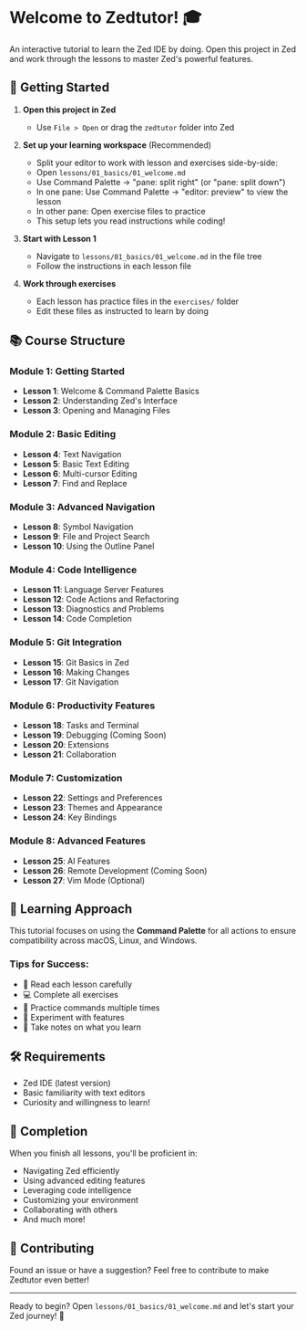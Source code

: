 # Welcome to Zedtutor! 🎓

An interactive tutorial to learn the Zed IDE by doing. Open this project in Zed and work through the lessons to master Zed's powerful features.

## 🚀 Getting Started

1. **Open this project in Zed**
   - Use `File > Open` or drag the `zedtutor` folder into Zed
   
2. **Set up your learning workspace** (Recommended)
   - Split your editor to work with lesson and exercises side-by-side:
   - Open `lessons/01_basics/01_welcome.md`
   - Use Command Palette → "pane: split right" (or "pane: split down")
   - In one pane: Use Command Palette → "editor: preview" to view the lesson
   - In other pane: Open exercise files to practice
   - This setup lets you read instructions while coding!

3. **Start with Lesson 1**
   - Navigate to `lessons/01_basics/01_welcome.md` in the file tree
   - Follow the instructions in each lesson file

4. **Work through exercises**
   - Each lesson has practice files in the `exercises/` folder
   - Edit these files as instructed to learn by doing

## 📚 Course Structure

### Module 1: Getting Started
- **Lesson 1**: Welcome & Command Palette Basics
- **Lesson 2**: Understanding Zed's Interface
- **Lesson 3**: Opening and Managing Files

### Module 2: Basic Editing
- **Lesson 4**: Text Navigation
- **Lesson 5**: Basic Text Editing
- **Lesson 6**: Multi-cursor Editing
- **Lesson 7**: Find and Replace

### Module 3: Advanced Navigation
- **Lesson 8**: Symbol Navigation
- **Lesson 9**: File and Project Search
- **Lesson 10**: Using the Outline Panel

### Module 4: Code Intelligence
- **Lesson 11**: Language Server Features
- **Lesson 12**: Code Actions and Refactoring
- **Lesson 13**: Diagnostics and Problems
- **Lesson 14**: Code Completion

### Module 5: Git Integration
- **Lesson 15**: Git Basics in Zed
- **Lesson 16**: Making Changes
- **Lesson 17**: Git Navigation

### Module 6: Productivity Features
- **Lesson 18**: Tasks and Terminal
- **Lesson 19**: Debugging (Coming Soon)
- **Lesson 20**: Extensions
- **Lesson 21**: Collaboration

### Module 7: Customization
- **Lesson 22**: Settings and Preferences
- **Lesson 23**: Themes and Appearance
- **Lesson 24**: Key Bindings

### Module 8: Advanced Features
- **Lesson 25**: AI Features
- **Lesson 26**: Remote Development (Coming Soon)
- **Lesson 27**: Vim Mode (Optional)

## 🎯 Learning Approach

This tutorial focuses on using the **Command Palette** for all actions to ensure compatibility across macOS, Linux, and Windows. 

### Tips for Success:
- 📖 Read each lesson carefully
- 💻 Complete all exercises
- 🔄 Practice commands multiple times
- 🎨 Experiment with features
- 📝 Take notes on what you learn

## 🛠️ Requirements

- Zed IDE (latest version)
- Basic familiarity with text editors
- Curiosity and willingness to learn!

## 🎉 Completion

When you finish all lessons, you'll be proficient in:
- Navigating Zed efficiently
- Using advanced editing features
- Leveraging code intelligence
- Customizing your environment
- Collaborating with others
- And much more!

## 🤝 Contributing

Found an issue or have a suggestion? Feel free to contribute to make Zedtutor even better!

---

Ready to begin? Open `lessons/01_basics/01_welcome.md` and let's start your Zed journey! 🚀